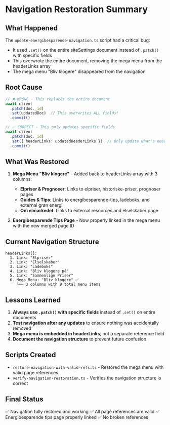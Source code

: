 # Navigation Restoration Summary

## What Happened
The `update-energibesparende-navigation.ts` script had a critical bug:
- It used `.set()` on the entire siteSettings document instead of `.patch()` with specific fields
- This overwrote the entire document, removing the mega menu from the headerLinks array
- The mega menu "Bliv klogere" disappeared from the navigation

## Root Cause
```typescript
// ❌ WRONG - This replaces the entire document
await client
  .patch(doc._id)
  .set(updatedDoc)  // This overwrites ALL fields!
  .commit()

// ✅ CORRECT - This only updates specific fields
await client
  .patch(doc._id)
  .set({ headerLinks: updatedHeaderLinks })  // Only update what's needed
  .commit()
```

## What Was Restored
1. **Mega Menu "Bliv klogere"** - Added back to headerLinks array with 3 columns:
   - **Elpriser & Prognoser**: Links to elpriser, historiske-priser, prognoser pages
   - **Guides & Tips**: Links to energibesparende-tips, ladeboks, and external grøn energi
   - **Om elmarkedet**: Links to external resources and elselskaber page

2. **Energibesparende Tips Page** - Now properly linked in the mega menu with the new merged page ID

## Current Navigation Structure
```
headerLinks[]:
  1. Link: "Elpriser"
  2. Link: "Elselskaber" 
  3. Link: "Ladeboks"
  4. Link: "Bliv klogere på"
  5. Link: "Sammenlign Priser"
  6. Mega Menu: "Bliv klogere" ✅
     └── 3 columns with 9 total menu items
```

## Lessons Learned
1. **Always use `.patch()` with specific fields** instead of `.set()` on entire documents
2. **Test navigation after any updates** to ensure nothing was accidentally removed
3. **Mega menu is embedded in headerLinks**, not a separate reference field
4. **Document the navigation structure** to prevent future confusion

## Scripts Created
- `restore-navigation-with-valid-refs.ts` - Restored the mega menu with valid page references
- `verify-navigation-restoration.ts` - Verifies the navigation structure is correct

## Final Status
✅ Navigation fully restored and working
✅ All page references are valid
✅ Energibesparende tips page properly linked
✅ No broken references